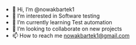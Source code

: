 - 👋 Hi, I’m @nowakbartek1
- 👀 I’m interested in Software testing
- 🌱 I’m currently learning Test automation
- 💞️ I’m looking to collaborate on new projects
- 📫 How to reach me nowakbartek1@gmail.com

<!---
nowakbartek1/nowakbartek1 is a ✨ special ✨ repository because its `README.md` (this file) appears on your GitHub profile.
You can click the Preview link to take a look at your changes.
--->
